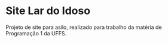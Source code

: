 # Site Lar do Idoso

Projeto de site para asilo, realizado para trabalho da matéria de Programação 1 da UFFS.
